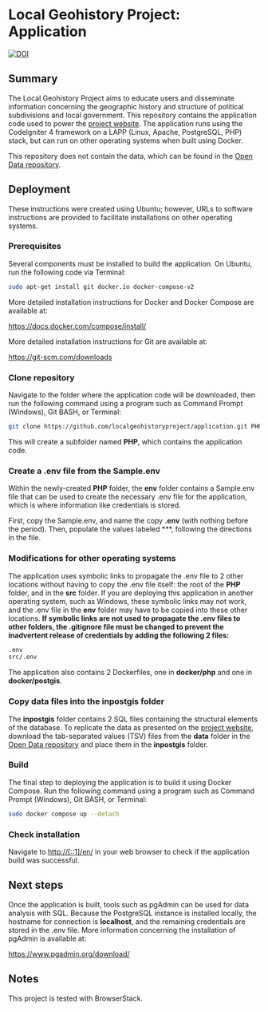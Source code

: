 # Local Geohistory Project: Application

[![DOI](https://zenodo.org/badge/622757413.svg)](https://zenodo.org/badge/latestdoi/622757413)

## Summary

The Local Geohistory Project aims to educate users and disseminate information concerning the geographic history and structure of political subdivisions and local government. This repository contains the application code used to power the [project website](https://www.localgeohistory.pro/en/). The application runs using the CodeIgniter 4 framework on a LAPP (Linux, Apache, PostgreSQL, PHP) stack, but can run on other operating systems when built using Docker.

This repository does not contain the data, which can be found in the [Open Data repository](https://github.com/localgeohistoryproject/open-data).

## Deployment

These instructions were created using Ubuntu; however, URLs to software instructions are provided to facilitate installations on other operating systems.

### Prerequisites

Several components must be installed to build the application. On Ubuntu, run the following code via Terminal:

```bash
sudo apt-get install git docker.io docker-compose-v2
```

More detailed installation instructions for Docker and Docker Compose are available at:

<https://docs.docker.com/compose/install/>

More detailed installation instructions for Git are available at:

<https://git-scm.com/downloads>

### Clone repository

Navigate to the folder where the application code will be downloaded, then run the following command using a program such as Command Prompt (Windows), Git BASH, or Terminal:

```bash
git clone https://github.com/localgeohistoryproject/application.git PHP
```

This will create a subfolder named **PHP**, which contains the application code.

### Create a .env file from the Sample.env

Within the newly-created **PHP** folder, the **env** folder contains a Sample.env file that can be used to create the necessary .env file for the application, which is where information like credentials is stored.

First, copy the Sample.env, and name the copy **.env** (with nothing before the period). Then, populate the values labeled ***, following the directions in the file.

### Modifications for other operating systems

The application uses symbolic links to propagate the .env file to 2 other locations without having to copy the .env file itself: the root of the **PHP** folder, and in the **src** folder. If you are deploying this application in another operating system, such as Windows, these symbolic links may not work, and the .env file in the **env** folder may have to be copied into these other locations. **If symbolic links are not used to propagate the .env files to other folders, the .gitignore file must be changed to prevent the inadvertent release of credentials by adding the following 2 files:**

```bash
.env
src/.env
```

The application also contains 2 Dockerfiles, one in **docker/php** and one in **docker/postgis**.

### Copy data files into the inpostgis folder

The **inpostgis** folder contains 2 SQL files containing the structural elements of the database. To replicate the data as presented on the [project website](https://www.localgeohistory.pro/en/), download the tab-separated values (TSV) files from the **data** folder in the [Open Data repository](https://github.com/localgeohistoryproject/open-data) and place them in the **inpostgis** folder.

### Build

The final step to deploying the application is to build it using Docker Compose. Run the following command using a program such as Command Prompt (Windows), Git BASH, or Terminal:

```bash
sudo docker compose up --detach
```

### Check installation

Navigate to <http://[::1]/en/> in your web browser to check if the application build was successful.

## Next steps

Once the application is built, tools such as pgAdmin can be used for data analysis with SQL. Because the PostgreSQL instance is installed locally, the hostname for connection is **localhost**, and the remaining credentials are stored in the .env file. More information concerning the installation of pgAdmin is available at:

<https://www.pgadmin.org/download/>

## Notes

This project is tested with BrowserStack.